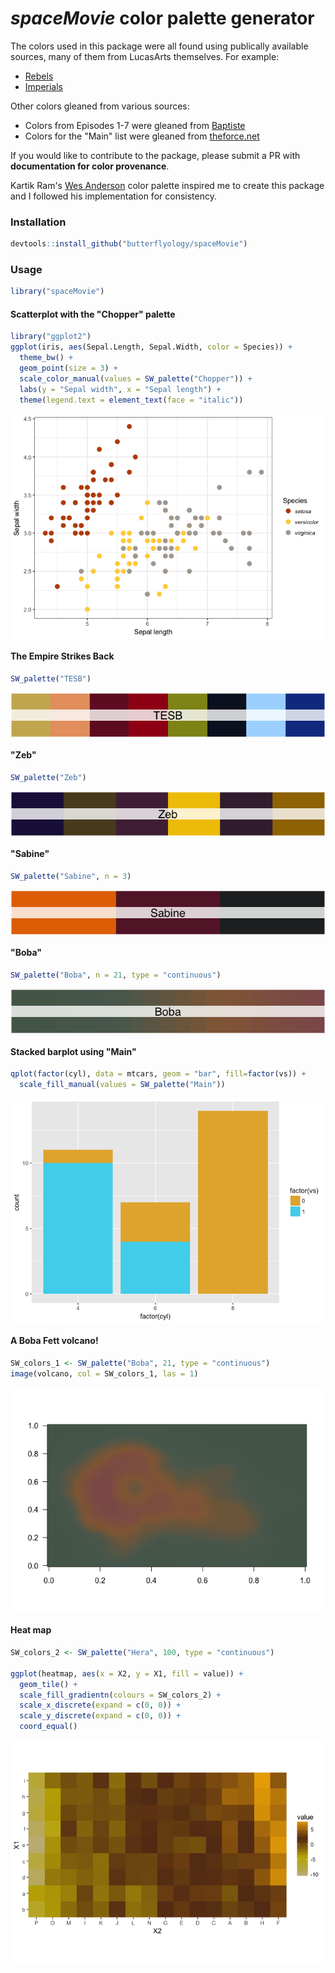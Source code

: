# *spaceMovie* color palette generator


The colors used in this package were all found using publically available sources, many of them from LucasArts themselves. For example:

- [Rebels](http://www.starwars.com/news/star-wars-rebels-costume-color-guide-for-padawans-twileks-and-more)
- [Imperials](http://www.starwars.com/news/star-wars-rebels-costume-color-guide-for-imperials)

Other colors gleaned from various sources:

- Colors from Episodes 1-7 were gleaned from [Baptiste](http://www.fubiz.net/en/2015/04/20/the-colors-of-star-wars-palettes/)
- Colors for the "Main" list were gleaned from [theforce.net](http://www.theforce.net/fanfilms/postproduction/crawl/opening.asp0.)

If you would like to contribute to the package, please submit a PR with **documentation for color provenance**.

Kartik Ram's [Wes Anderson](https://github.com/karthik/wesanderson) color palette inspired me to create this package and I followed his implementation for consistency.

### Installation

```r
devtools::install_github("butterflyology/spaceMovie")
```

### Usage

```r
library("spaceMovie")
```

#### Scatterplot with the "Chopper" palette

```r
library("ggplot2")
ggplot(iris, aes(Sepal.Length, Sepal.Width, color = Species)) +
  theme_bw() +
  geom_point(size = 3) +
  scale_color_manual(values = SW_palette("Chopper")) +
  labs(y = "Sepal width", x = "Sepal length") +
  theme(legend.text = element_text(face = "italic"))
```

<img src="figure/chopper-1.png" style="display: block; margin: auto;" />

#### The Empire Strikes Back

```r
SW_palette("TESB")
```

<img src="figure/ANH-1.png" style="display: block; margin: auto;" />

#### "Zeb"

```r
SW_palette("Zeb")
```

<img src="figure/Zeb-1.png" style="display: block; margin: auto;" />

#### "Sabine"

```r
SW_palette("Sabine", n = 3)
```

<img src="figure/Sabine-1.png" style="display: block; margin: auto;" />

#### "Boba"

```r
SW_palette("Boba", n = 21, type = "continuous")
```

<img src="figure/Boba-1.png" style="display: block; margin: auto;" />

#### Stacked barplot using "Main"

```r
qplot(factor(cyl), data = mtcars, geom = "bar", fill=factor(vs)) +
  scale_fill_manual(values = SW_palette("Main"))
```

<img src="figure/Main-1.png" style="display: block; margin: auto;" />

#### A Boba Fett volcano!

```r
SW_colors_1 <- SW_palette("Boba", 21, type = "continuous")
image(volcano, col = SW_colors_1, las = 1)
```

<img src="figure/Boba_volcano-1.png" style="display: block; margin: auto;" />

#### Heat map

```r
SW_colors_2 <- SW_palette("Hera", 100, type = "continuous")

ggplot(heatmap, aes(x = X2, y = X1, fill = value)) + 
  geom_tile() + 
  scale_fill_gradientn(colours = SW_colors_2) + 
  scale_x_discrete(expand = c(0, 0)) +
  scale_y_discrete(expand = c(0, 0)) + 
  coord_equal() 
```

<img src="figure/Heat-1.png" style="display: block; margin: auto;" />
